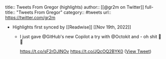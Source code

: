 title:: Tweets From Gregor (highlights)
author:: [[@gr2m on Twitter]]
full-title:: "Tweets From Gregor"
category:: #tweets
url:: https://twitter.com/gr2m

- Highlights first synced by [[Readwise]] [[Nov 19th, 2022]]
	- I just gave @GitHub's new Copilot a try with @Octokit and - oh shit 🤯😱
	  
	  https://t.co/sF2rDJlNOv https://t.co/JQcOQ2BYK0 ([View Tweet](https://twitter.com/gr2m/status/1409909849622601729))